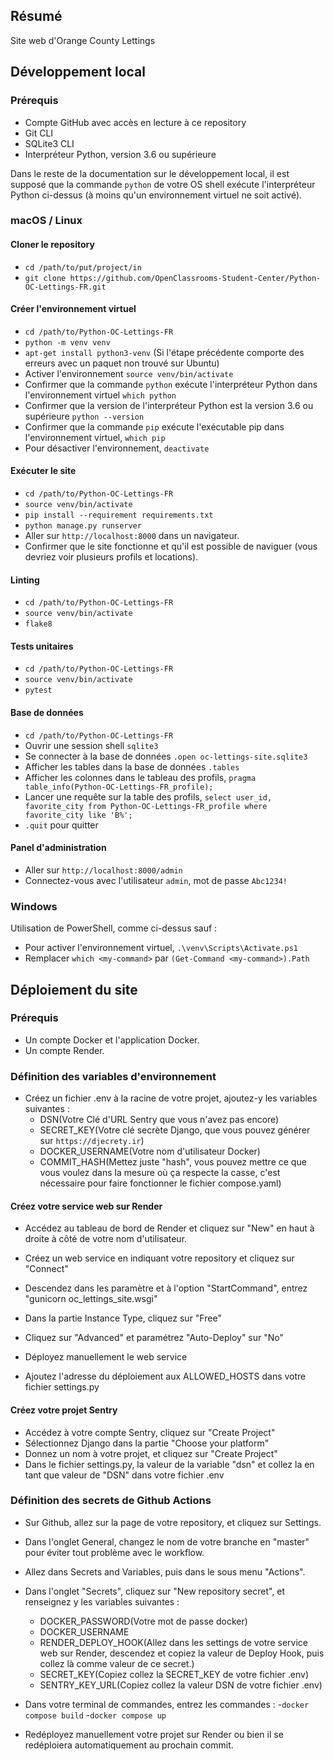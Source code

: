 ## Résumé

Site web d'Orange County Lettings

## Développement local

### Prérequis

- Compte GitHub avec accès en lecture à ce repository
- Git CLI
- SQLite3 CLI
- Interpréteur Python, version 3.6 ou supérieure

Dans le reste de la documentation sur le développement local, il est supposé que la commande `python` de votre OS shell exécute l'interpréteur Python ci-dessus (à moins qu'un environnement virtuel ne soit activé).

### macOS / Linux

#### Cloner le repository

- `cd /path/to/put/project/in`
- `git clone https://github.com/OpenClassrooms-Student-Center/Python-OC-Lettings-FR.git`

#### Créer l'environnement virtuel

- `cd /path/to/Python-OC-Lettings-FR`
- `python -m venv venv`
- `apt-get install python3-venv` (Si l'étape précédente comporte des erreurs avec un paquet non trouvé sur Ubuntu)
- Activer l'environnement `source venv/bin/activate`
- Confirmer que la commande `python` exécute l'interpréteur Python dans l'environnement virtuel
`which python`
- Confirmer que la version de l'interpréteur Python est la version 3.6 ou supérieure `python --version`
- Confirmer que la commande `pip` exécute l'exécutable pip dans l'environnement virtuel, `which pip`
- Pour désactiver l'environnement, `deactivate`

#### Exécuter le site

- `cd /path/to/Python-OC-Lettings-FR`
- `source venv/bin/activate`
- `pip install --requirement requirements.txt`
- `python manage.py runserver`
- Aller sur `http://localhost:8000` dans un navigateur.
- Confirmer que le site fonctionne et qu'il est possible de naviguer (vous devriez voir plusieurs profils et locations).

#### Linting

- `cd /path/to/Python-OC-Lettings-FR`
- `source venv/bin/activate`
- `flake8`

#### Tests unitaires

- `cd /path/to/Python-OC-Lettings-FR`
- `source venv/bin/activate`
- `pytest`

#### Base de données

- `cd /path/to/Python-OC-Lettings-FR`
- Ouvrir une session shell `sqlite3`
- Se connecter à la base de données `.open oc-lettings-site.sqlite3`
- Afficher les tables dans la base de données `.tables`
- Afficher les colonnes dans le tableau des profils, `pragma table_info(Python-OC-Lettings-FR_profile);`
- Lancer une requête sur la table des profils, `select user_id, favorite_city from
  Python-OC-Lettings-FR_profile where favorite_city like 'B%';`
- `.quit` pour quitter

#### Panel d'administration

- Aller sur `http://localhost:8000/admin`
- Connectez-vous avec l'utilisateur `admin`, mot de passe `Abc1234!`

### Windows

Utilisation de PowerShell, comme ci-dessus sauf :

- Pour activer l'environnement virtuel, `.\venv\Scripts\Activate.ps1` 
- Remplacer `which <my-command>` par `(Get-Command <my-command>).Path`

## Déploiement du site

### Prérequis
- Un compte Docker et l'application Docker.
- Un compte Render.

### Définition des variables d'environnement

- Créez un fichier .env à la racine de votre projet, ajoutez-y les variables suivantes : 
  - DSN(Votre Clé d'URL Sentry que vous n'avez pas encore)
  - SECRET_KEY(Votre clé secrète Django, que vous pouvez générer sur `https://djecrety.ir`)
  - DOCKER_USERNAME(Votre nom d'utilisateur Docker)
  - COMMIT_HASH(Mettez juste "hash", vous pouvez mettre ce que vous voulez dans la mesure où ça respecte la casse, c'est nécessaire pour faire fonctionner le fichier compose.yaml)

#### Créez votre service web sur Render
- Accédez au tableau de bord de Render et cliquez sur "New" en haut à droite à côté de votre nom d'utilisateur.
- Créez un web service en indiquant votre repository et cliquez sur "Connect"
- Descendez dans les paramètre et à l'option "StartCommand", entrez "gunicorn oc_lettings_site.wsgi"
- Dans la partie Instance Type, cliquez sur "Free"
- Cliquez sur "Advanced" et paramétrez "Auto-Deploy" sur "No"

- Déployez manuellement le web service

- Ajoutez l'adresse du déploiement aux ALLOWED_HOSTS dans votre fichier settings.py

#### Créez votre projet Sentry

- Accédez à votre compte Sentry, cliquez sur "Create Project"
- Sélectionnez Django dans la partie "Choose your platform"
- Donnez un nom à votre projet, et cliquez sur "Create Project"
- Dans le fichier settings.py,  la valeur de la variable "dsn" et collez la en tant que valeur de "DSN" dans votre fichier .env

### Définition des secrets de Github Actions

- Sur Github, allez sur la page de votre repository, et cliquez sur Settings.
- Dans l'onglet General, changez le nom de votre branche en "master" pour éviter tout problème avec le workflow.
- Allez dans Secrets and Variables, puis dans le sous menu "Actions".
- Dans l'onglet "Secrets", cliquez sur "New repository secret", et renseignez y les variables suivantes : 
  - DOCKER_PASSWORD(Votre mot de passe docker)
  - DOCKER_USERNAME
  - RENDER_DEPLOY_HOOK(Allez dans les settings de votre service web sur Render, descendez et copiez la valeur de Deploy Hook, puis collez là comme valeur de ce secret.)
  - SECRET_KEY(Copiez collez la SECRET_KEY de votre fichier .env)
  - SENTRY_KEY_URL(Copiez collez la valeur DSN de votre fichier .env)

- Dans votre terminal de commandes, entrez les commandes : 
  -`docker compose build`
  -`docker compose up`

- Redéployez manuellement votre projet sur Render ou bien il se redéploiera automatiquement au prochain commit.
